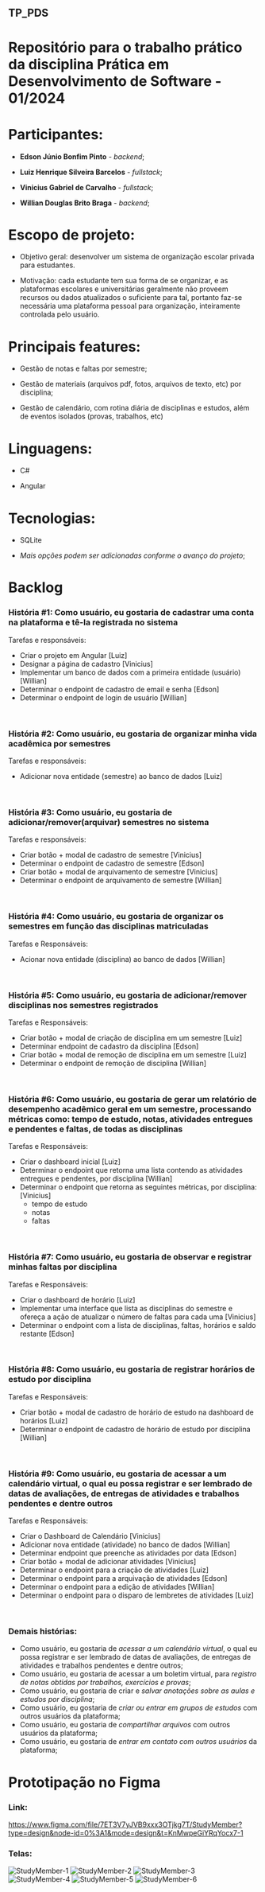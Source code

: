 ## TP_PDS
# Repositório para o trabalho prático da disciplina Prática em Desenvolvimento de Software - 01/2024

# **Participantes**:
- **Edson Júnio Bonfim Pinto** - *backend*;

- **Luiz Henrique Silveira Barcelos** - *fullstack*;

- **Vinicius Gabriel de Carvalho** - *fullstack*;

- **Willian Douglas Brito Braga** - *backend*;

# **Escopo de projeto**:

- Objetivo geral: desenvolver um sistema  de organização escolar privada para estudantes.

- Motivação: cada estudante tem sua forma de se organizar, e as plataformas escolares e universitárias geralmente não proveem recursos ou dados atualizados o suficiente para tal, portanto faz-se necessária uma plataforma pessoal para organização, inteiramente controlada pelo usuário.

# **Principais features**:
- Gestão de notas e faltas por semestre;

- Gestão de materiais (arquivos pdf, fotos, arquivos de texto, etc) por disciplina;

- Gestão de calendário, com rotina diária de disciplinas e estudos, além de eventos isolados (provas, trabalhos, etc)


# **Linguagens**:
- C#

- Angular

# **Tecnologias**:
- SQLite

- *Mais opções podem ser adicionadas conforme o avanço do projeto*;

# **Backlog**

### **História #1: Como usuário, eu gostaria de cadastrar uma conta na plataforma e tê-la registrada no sistema** <br />
Tarefas e responsáveis:
- Criar o projeto em Angular [Luiz]
- Designar a página de cadastro [Vinicius]
- Implementar um banco de dados com a primeira entidade (usuário) [Willian]
- Determinar o endpoint de cadastro de email e senha [Edson]
- Determinar o endpoint de login de usuário [Willian]
<br />

### **História #2: Como usuário, eu gostaria de organizar minha vida acadêmica por semestres** <br />
Tarefas e responsáveis:
- Adicionar nova entidade (semestre) ao banco de dados [Luiz]
<br />

### **História #3: Como usuário, eu gostaria de adicionar/remover(arquivar) semestres no sistema** <br />
Tarefas e responsáveis:
- Criar botão + modal de cadastro de semestre [Vinicius]
- Determinar o endpoint de cadastro de semestre [Edson]
- Criar botão + modal de arquivamento de semestre [Vinicius]
- Determinar o endpoint de arquivamento de semestre [Willian]
<br />

### **História #4: Como usuário, eu gostaria de organizar os semestres em função das disciplinas matriculadas** <br />
Tarefas e Responsáveis:
- Acionar nova entidade (disciplina) ao banco de dados [Willian]
<br />

### **História #5: Como usuário, eu gostaria de adicionar/remover disciplinas nos semestres registrados** <br />
Tarefas e Responsáveis:
- Criar botão + modal de criação de disciplina em um semestre [Luiz]
- Determinar endpoint de cadastro da disciplina [Edson]
- Criar botão + modal de remoção de disciplina em um semestre [Luiz]
- Determinar o endpoint de remoção de disciplina [Willian]
<br />

### **História #6: Como usuário, eu gostaria de gerar um relatório de desempenho acadêmico geral em um semestre, processando métricas como: tempo de estudo, notas, atividades entregues e pendentes e faltas, de todas as disciplinas** <br />
Tarefas e Responsáveis:
- Criar o dashboard inicial [Luiz]
- Determinar o endpoint que retorna uma lista contendo as atividades entregues e pendentes, por disciplina [Willian]
- Determinar o endpoint que retorna as seguintes métricas, por disciplina: [Vinicius]
  - tempo de estudo
  - notas
  - faltas
<br />

### **História #7: Como usuário, eu gostaria de observar e registrar minhas faltas por disciplina** <br />
Tarefas e Responsáveis:
- Criar o dashboard de horário [Luiz]
- Implementar uma interface que lista as disciplinas do semestre e ofereça a ação de atualizar o número de faltas para cada uma [Vinicius]
- Determinar o endpoint com a lista de disciplinas, faltas, horários e saldo restante [Edson]
<br />

### **História #8: Como usuário, eu gostaria de registrar horários de estudo por disciplina** <br />
Tarefas e Responsáveis:
- Criar botão + modal de cadastro de horário de estudo na dashboard de horários [Luiz]
- Determinar o endpoint de cadastro de horário de estudo por disciplina [Willian]
<br />

### **História #9: Como usuário, eu gostaria de acessar a um calendário virtual, o qual eu possa registrar e ser lembrado de datas de avaliações, de entregas de atividades e trabalhos pendentes e dentre outros** <br />
Tarefas e Responsáveis:
- Criar o Dashboard de Calendário [Vinicius]
- Adicionar nova entidade (atividade) no banco de dados [Willian]
- Determinar endpoint que preenche as atividades por data [Edson]
- Criar botão + modal de adicionar atividades [Vinicius]
- Determinar o endpoint para a criação de atividades [Luiz]
- Determinar o endpoint para a arquivação de atividades [Edson]
- Determinar o endpoint para a edição de atividades [Willian]
- Determinar o endpoint para o disparo de lembretes de atividades [Luiz]
<br />

### **Demais histórias:**
- Como usuário, eu gostaria de *acessar a um calendário virtual*, o qual eu possa registrar e ser lembrado de datas de avaliações, de entregas de atividades e trabalhos pendentes e dentre outros; <br />
- Como usuário, eu gostaria de acessar a um boletim virtual, para *registro de notas obtidas por trabalhos, exercícios e provas*; <br />
- Como usuário, eu gostaria de criar e *salvar anotações sobre as aulas e estudos por disciplina*; <br />
- Como usuário, eu gostaria de *criar ou entrar em grupos de estudos* com outros usuários da plataforma; <br />
- Como usuário, eu gostaria de *compartilhar arquivos* com outros usuários da plataforma; <br />
- Como usuário, eu gostaria de *entrar em contato com outros usuários* da plataforma; <br />




# **Prototipação no Figma**
### **Link:** 
https://www.figma.com/file/7ET3V7yJVB9xxx3OTjkg7T/StudyMember?type=design&node-id=0%3A1&mode=design&t=KnMwpeGiYRqYocx7-1
<br />

###  **Telas:**
![StudyMember-1](https://github.com/edjunio25/TP_PDS/assets/55067918/e14bef3c-0b0b-4780-9395-bfe491a2c964)
![StudyMember-2](https://github.com/edjunio25/TP_PDS/assets/55067918/5b7d4139-9758-493e-b1df-be73fe2937c7)
![StudyMember-3](https://github.com/edjunio25/TP_PDS/assets/55067918/a9201821-520c-42e0-abd9-d86d95eb1aa4)
![StudyMember-4](https://github.com/edjunio25/TP_PDS/assets/55067918/cff88144-0789-41ef-aea1-4023a4c327c7)
![StudyMember-5](https://github.com/edjunio25/TP_PDS/assets/55067918/a98c4a02-1d53-48f5-b5d6-911357b6cf1b)
![StudyMember-6](https://github.com/edjunio25/TP_PDS/assets/55067918/ecad3f1d-9df6-4442-8951-f52142f518b7)

